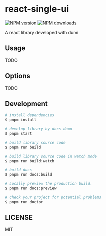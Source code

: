 # react-single-ui

[![NPM version](https://img.shields.io/npm/v/react-single-ui.svg?style=flat)](https://npmjs.org/package/react-single-ui)
[![NPM downloads](http://img.shields.io/npm/dm/react-single-ui.svg?style=flat)](https://npmjs.org/package/react-single-ui)

A react library developed with dumi

## Usage

TODO

## Options

TODO

## Development

```bash
# install dependencies
$ pnpm install

# develop library by docs demo
$ pnpm start

# build library source code
$ pnpm run build

# build library source code in watch mode
$ pnpm run build:watch

# build docs
$ pnpm run docs:build

# Locally preview the production build.
$ pnpm run docs:preview

# check your project for potential problems
$ pnpm run doctor
```

## LICENSE

MIT

